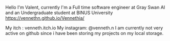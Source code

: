 Hello I'm Valent, currently I'm a Full time software engineer at Gray Swan AI and an Undergraduate student at BINUS University
https://vennethn.github.io/Vennethia/

My itch : venneth.itch.io
My instagram: @venneth.n
I am currently not very active on github since i have been storing my projects on my local storage.

<!---
VennethN/VennethN is a ✨ special ✨ repository because its `README.md` (this file) appears on your GitHub profile.
You can click the Preview link to take a look at your changes.
--->
